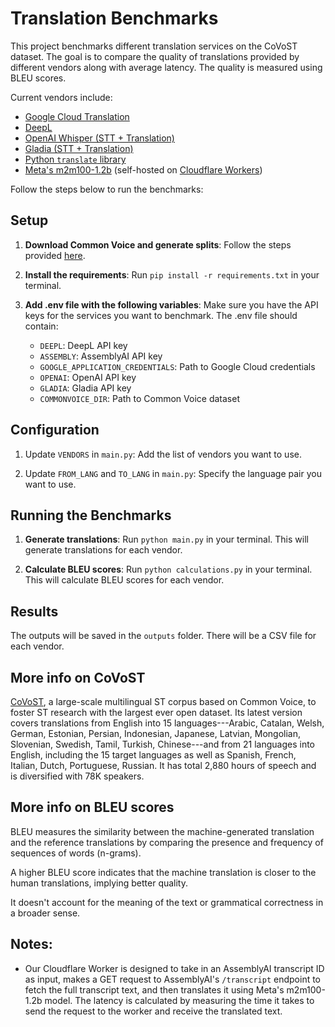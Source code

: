 # Translation Benchmarks

This project benchmarks different translation services on the CoVoST dataset. The goal is to compare the quality of translations provided by different vendors along with average latency. The quality is measured using BLEU scores.

Current vendors include:
- [Google Cloud Translation](https://cloud.google.com/translate/docs/reference/libraries/v2/python)
- [DeepL](https://www.deepl.com/en/docs-api)
- [OpenAI Whisper (STT + Translation)](https://openai.com/docs/)
- [Gladia (STT + Translation)](https://docs.gladia.io/reference/)
- [Python `translate` library](https://github.com/terryyin/translate-python)
- [Meta's m2m100-1.2b](https://about.fb.com/news/2020/10/first-multilingual-machine-translation-model/) (self-hosted on [Cloudflare Workers](https://developers.cloudflare.com/workers-ai/models/translation/))

Follow the steps below to run the benchmarks:

## Setup

1. **Download Common Voice and generate splits**: Follow the steps provided [here](https://github.com/facebookresearch/covost?tab=readme-ov-file#covost-2).

2. **Install the requirements**: Run `pip install -r requirements.txt` in your terminal.

3. **Add .env file with the following variables**: Make sure you have the API keys for the services you want to benchmark. The .env file should contain:

    - `DEEPL`: DeepL API key
    - `ASSEMBLY`: AssemblyAI API key
    - `GOOGLE_APPLICATION_CREDENTIALS`: Path to Google Cloud credentials
    - `OPENAI`: OpenAI API key
    - `GLADIA`: Gladia API key
    - `COMMONVOICE_DIR`: Path to Common Voice dataset

## Configuration

1. Update `VENDORS` in `main.py`: Add the list of vendors you want to use.

2. Update `FROM_LANG` and `TO_LANG` in `main.py`: Specify the language pair you want to use.

## Running the Benchmarks

1. **Generate translations**: Run `python main.py` in your terminal. This will generate translations for each vendor.

2. **Calculate BLEU scores**: Run `python calculations.py` in your terminal. This will calculate BLEU scores for each vendor.

## Results

The outputs will be saved in the `outputs` folder. There will be a CSV file for each vendor.

## More info on CoVoST
[CoVoST](https://github.com/facebookresearch/covost), a large-scale multilingual ST corpus based on Common Voice, to foster ST research with the largest ever open dataset. Its latest version covers translations from English into 15 languages---Arabic, Catalan, Welsh, German, Estonian, Persian, Indonesian, Japanese, Latvian, Mongolian, Slovenian, Swedish, Tamil, Turkish, Chinese---and from 21 languages into English, including the 15 target languages as well as Spanish, French, Italian, Dutch, Portuguese, Russian. It has total 2,880 hours of speech and is diversified with 78K speakers.

## More info on BLEU scores
BLEU measures the similarity between the machine-generated translation and the reference translations by comparing the presence and frequency of sequences of words (n-grams). 

A higher BLEU score indicates that the machine translation is closer to the human translations, implying better quality.

It doesn't account for the meaning of the text or grammatical correctness in a broader sense.

## Notes:
- Our Cloudflare Worker is designed to take in an AssemblyAI transcript ID as input, makes a GET request to AssemblyAI's `/transcript` endpoint to fetch the full transcript text, and then translates it using Meta's m2m100-1.2b model. The latency is calculated by measuring the time it takes to send the request to the worker and receive the translated text.